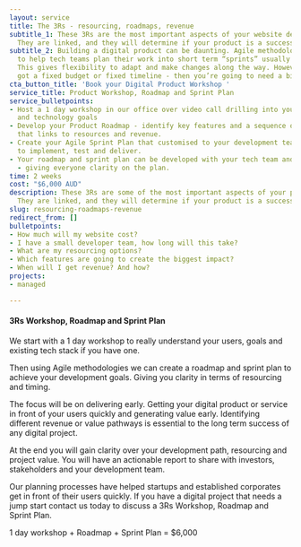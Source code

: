 ```yaml
---
layout: service
title: The 3Rs - resourcing, roadmaps, revenue
subtitle_1: These 3Rs are the most important aspects of your website development.
  They are linked, and they will determine if your product is a success.
subtitle_2: Building a digital product can be daunting. Agile methodology was developed
  to help tech teams plan their work into short term “sprints” usually around 30 days.
  This gives flexibility to adapt and make changes along the way. However if you’ve
  got a fixed budget or fixed timeline - then you’re going to need a bit more certainty.
cta_button_title: 'Book your Digital Product Workshop '
service_title: Product Workshop, Roadmap and Sprint Plan
service_bulletpoints:
- Host a 1 day workshop in our office over video call drilling into your audience
  and technology goals
- Develop your Product Roadmap - identify key features and a sequence of development
  that links to resources and revenue.
- Create your Agile Sprint Plan that customised to your development team that is easy
  to implement, test and deliver.
- Your roadmap and sprint plan can be developed with your tech team and stakeholders
  - giving everyone clarity on the plan.
time: 2 weeks
cost: "$6,000 AUD"
description: These 3Rs are some of the most important aspects of your platform development.
  They are linked, and they will determine if your product is a success.
slug: resourcing-roadmaps-revenue
redirect_from: []
bulletpoints:
- How much will my website cost?
- I have a small developer team, how long will this take?
- What are my resourcing options?
- Which features are going to create the biggest impact?
- When will I get revenue? And how?
projects:
- managed

---
```

#### 3Rs Workshop, Roadmap and Sprint Plan

We start with a 1 day workshop to really understand your users, goals and existing tech stack if you have one.

Then using Agile methodologies we can create a roadmap and sprint plan to achieve your development goals. Giving you clarity in terms of resourcing and timing.

The focus will be on delivering early. Getting your digital product or service in front of your users quickly and generating value early. Identifying different revenue or value pathways is essential to the long term success of any digital project.

At the end you will gain clarity over your development path, resourcing and project value. You will have an actionable report to share with investors, stakeholders and your development team.

Our planning processes have helped startups and established corporates get in front of their users quickly. If you have a digital project that needs a jump start contact us today to discuss a 3Rs Workshop, Roadmap and Sprint Plan.

1 day workshop + Roadmap + Sprint Plan = $6,000
